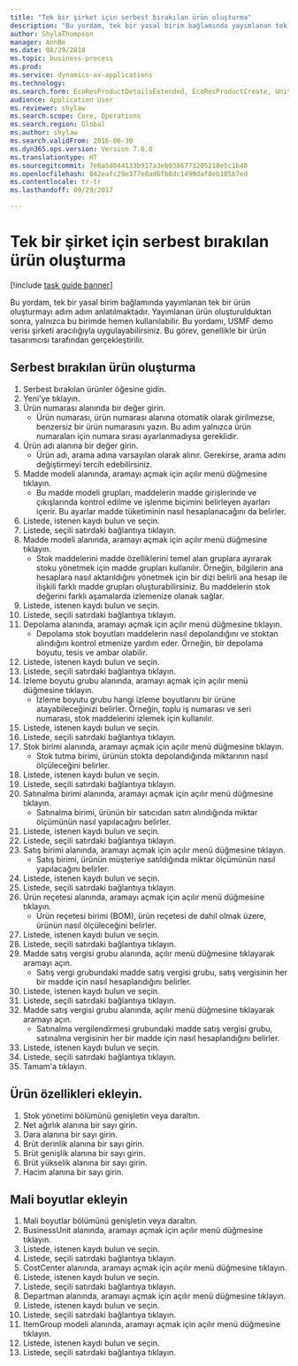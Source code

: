 ```yaml
--- 
title: "Tek bir şirket için serbest bırakılan ürün oluşturma"
description: "Bu yordam, tek bir yasal birim bağlamında yayımlanan tek bir ürün oluşturmayı adım adım anlatılmaktadır."
author: ShylaThompson
manager: AnnBe
ms.date: 08/29/2018
ms.topic: business-process
ms.prod: 
ms.service: dynamics-ax-applications
ms.technology: 
ms.search.form: EcoResProductDetailsExtended, EcoResProductCreate, UnitOfMeasureLookup, DimensionLookup
audience: Application User
ms.reviewer: shylaw
ms.search.scope: Core, Operations
ms.search.region: Global
ms.author: shylaw
ms.search.validFrom: 2016-06-30
ms.dyn365.ops.version: Version 7.0.0
ms.translationtype: HT
ms.sourcegitcommit: 7e0a5d044133b917a3eb9386773205218e5c1b40
ms.openlocfilehash: 042eafc29e377e0ad6fb8dc1499daf8eb105b7ed
ms.contentlocale: tr-tr
ms.lasthandoff: 09/29/2017

---
```

# <a name="create-a-released-product-for-a-single-company"></a>Tek bir şirket için serbest bırakılan ürün oluşturma

[!include [task guide banner](../../includes/task-guide-banner.md)]

Bu yordam, tek bir yasal birim bağlamında yayımlanan tek bir ürün oluşturmayı adım adım anlatılmaktadır. Yayımlanan ürün oluşturulduktan sonra, yalnızca bu birimde hemen kullanılabilir. Bu yordamı, USMF demo verisi şirketi aracılığıyla uygulayabilirsiniz. Bu görev, genellikle bir ürün tasarımcısı tarafından gerçekleştirilir.


## <a name="create-a-released-product"></a>Serbest bırakılan ürün oluşturma
1. Serbest bırakılan ürünler öğesine gidin.
2. Yeni'ye tıklayın.
3. Ürün numarası alanında bir değer girin.
    * Ürün numarası, ürün numarası alanına otomatik olarak girilmezse, benzersiz bir ürün numarasını yazın. Bu adım yalnızca ürün numaraları için numara sırası ayarlanmadıysa gereklidir.  
4. Ürün adı alanına bir değer girin.
    * Ürün adı, arama adına varsayılan olarak alınır. Gerekirse, arama adını değiştirmeyi tercih edebilirsiniz.  
5. Madde modeli alanında, aramayı açmak için açılır menü düğmesine tıklayın.
    * Bu madde modeli grupları, maddelerin madde girişlerinde ve çıkışlarında kontrol edilme ve işlenme biçimini belirleyen ayarları içerir. Bu ayarlar madde tüketiminin nasıl hesaplanacağını da belirler.  
6. Listede, istenen kaydı bulun ve seçin.
7. Listede, seçili satırdaki bağlantıya tıklayın.
8. Madde modeli alanında, aramayı açmak için açılır menü düğmesine tıklayın.
    * Stok maddelerini madde özelliklerini temel alan gruplara ayırarak stoku yönetmek için madde grupları kullanılır. Örneğin, bilgilerin ana hesaplara nasıl aktarıldığını yönetmek için bir dizi belirli ana hesap ile ilişkili farklı madde grupları oluşturabilirsiniz. Bu maddelerin stok değerini farklı aşamalarda izlemenize olanak sağlar.  
9. Listede, istenen kaydı bulun ve seçin.
10. Listede, seçili satırdaki bağlantıya tıklayın.
11. Depolama alanında, aramayı açmak için açılır menü düğmesine tıklayın.
    * Depolama stok boyutları maddelerin nasıl depolandığını ve stoktan alındığını kontrol etmenize yardım eder. Örneğin, bir depolama boyutu, tesis ve ambar olabilir.  
12. Listede, istenen kaydı bulun ve seçin.
13. Listede, seçili satırdaki bağlantıya tıklayın.
14. İzleme boyutu grubu alanında, aramayı açmak için açılır menü düğmesine tıklayın.
    * İzleme boyutu grubu hangi izleme boyutlarını bir ürüne atayabileceğinizi belirler. Örneğin, toplu iş numarası ve seri numarası, stok maddelerini izlemek için kullanılır.  
15. Listede, istenen kaydı bulun ve seçin.
16. Listede, seçili satırdaki bağlantıya tıklayın.
17. Stok birimi alanında, aramayı açmak için açılır menü düğmesine tıklayın.
    * Stok tutma birimi, ürünün stokta depolandığında miktarının nasıl ölçüleceğini belirler.  
18. Listede, istenen kaydı bulun ve seçin.
19. Listede, seçili satırdaki bağlantıya tıklayın.
20. Satınalma birimi alanında, aramayı açmak için açılır menü düğmesine tıklayın.
    * Satınalma birimi, ürünün bir satıcıdan satın alındığında miktar ölçümünün nasıl yapılacağını belirler.  
21. Listede, istenen kaydı bulun ve seçin.
22. Listede, seçili satırdaki bağlantıya tıklayın.
23. Satış birimi alanında, aramayı açmak için açılır menü düğmesine tıklayın.
    * Satış birimi, ürünün müşteriye satıldığında miktar ölçümünün nasıl yapılacağını belirler.  
24. Listede, istenen kaydı bulun ve seçin.
25. Listede, seçili satırdaki bağlantıya tıklayın.
26. Ürün reçetesi alanında, aramayı açmak için açılır menü düğmesine tıklayın.
    * Ürün reçetesi birimi (BOM), ürün reçetesi de dahil olmak üzere, ürünün nasıl ölçüleceğini belirler.  
27. Listede, istenen kaydı bulun ve seçin.
28. Listede, seçili satırdaki bağlantıya tıklayın.
29. Madde satış vergisi grubu alanında, açılır menü düğmesine tıklayarak aramayı açın.
    * Satış vergi grubundaki madde satış vergisi grubu, satış vergisinin her bir madde için nasıl hesaplandığını belirler.  
30. Listede, istenen kaydı bulun ve seçin.
31. Listede, seçili satırdaki bağlantıya tıklayın.
32. Madde satış vergisi grubu alanında, açılır menü düğmesine tıklayarak aramayı açın.
    * Satınalma vergilendirmesi grubundaki madde satış vergisi grubu, satınalma vergisinin her bir madde için nasıl hesaplandığını belirler.  
33. Listede, istenen kaydı bulun ve seçin.
34. Listede, seçili satırdaki bağlantıya tıklayın.
35. Tamam'a tıklayın.

## <a name="add-product-characteristics"></a>Ürün özellikleri ekleyin.
1. Stok yönetimi bölümünü genişletin veya daraltın.
2. Net ağırlık alanına bir sayı girin.
3. Dara alanına bir sayı girin.
4. Brüt derinlik alanına bir sayı girin.
5. Brüt genişlik alanına bir sayı girin.
6. Brüt yükselik alanına bir sayı girin.
7. Hacim alanına bir sayı girin.

## <a name="add-financial-dimensions"></a>Mali boyutlar ekleyin
1. Mali boyutlar bölümünü genişletin veya daraltın.
2. BusinessUnit alanında, aramayı açmak için açılır menü düğmesine tıklayın.
3. Listede, istenen kaydı bulun ve seçin.
4. Listede, seçili satırdaki bağlantıya tıklayın.
5. CostCenter alanında, aramayı açmak için açılır menü düğmesine tıklayın.
6. Listede, istenen kaydı bulun ve seçin.
7. Listede, seçili satırdaki bağlantıya tıklayın.
8. Departman alanında, aramayı açmak için açılır menü düğmesine tıklayın.
9. Listede, istenen kaydı bulun ve seçin.
10. Listede, seçili satırdaki bağlantıya tıklayın.
11. ItemGroup modeli alanında, aramayı açmak için açılır menü düğmesine tıklayın.
12. Listede, istenen kaydı bulun ve seçin.
13. Listede, seçili satırdaki bağlantıya tıklayın.


